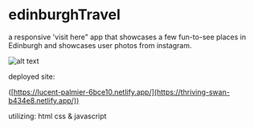 # edinburghTravel
 
a responsive 'visit here" app that showcases a few fun-to-see places in Edinburgh and showcases user photos from instagram.
 
![alt text]([https://i.imgur.com/bV1IXdS.png](https://i.imgur.com/mi8Dtbd.png))

deployed site:

([https://lucent-palmier-6bce10.netlify.app/](https://thriving-swan-b434e8.netlify.app/))

utilizing:
html
css
& javascript
